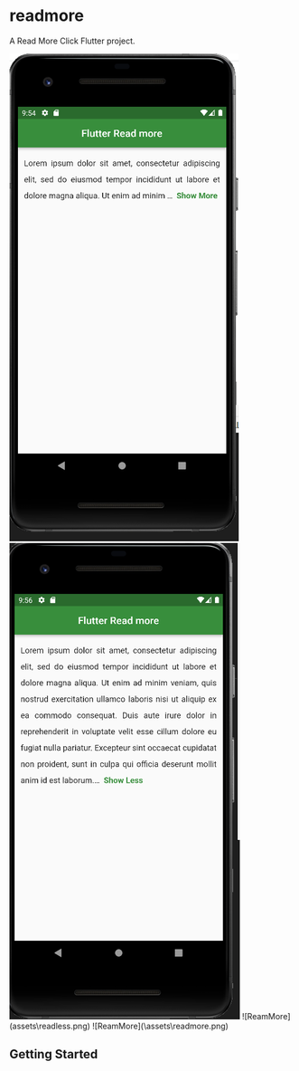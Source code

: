 # readmore

A Read More Click Flutter project.

<img alt="readmore" src="assets/readmore.png">
<img alt="readless" src="assets/readless.png">
![ReamMore](assets\readless.png)
![ReamMore](\assets\readmore.png)

## Getting Started
